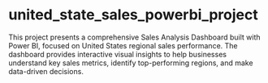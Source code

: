 # united_state_sales_powerbi_project
This project presents a comprehensive Sales Analysis Dashboard built with Power BI, focused on United States regional sales performance. The dashboard provides interactive visual insights to help businesses understand key sales metrics, identify top-performing regions, and make data-driven decisions.
